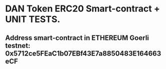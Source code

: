 
# DAN Token ERC20 Smart-contract + UNIT TESTS.

## Address smart-contract  in ETHEREUM Goerli testnet: 0x5712ce5FEaC1b07EBf43E7a8850483E164663eCF
